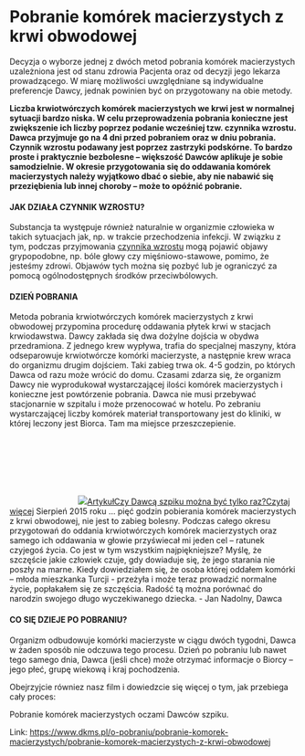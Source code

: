 # Pobranie komórek macierzystych z krwi obwodowej

Decyzja o wyborze jednej z dwóch metod pobrania komórek macierzystych uzależniona jest od stanu zdrowia Pacjenta oraz od decyzji jego lekarza prowadzącego. W miarę możliwości uwzględniane są indywidualne preferencje Dawcy, jednak powinien być on przygotowany na obie metody.


**Liczba krwiotwórczych komórek macierzystych we krwi jest w normalnej sytuacji bardzo niska. W celu przeprowadzenia pobrania konieczne jest zwiększenie ich liczby poprzez podanie wcześniej tzw. czynnika wzrostu. Dawca przyjmuje go na 4 dni przed pobraniem oraz w dniu pobrania. Czynnik wzrostu podawany jest poprzez zastrzyki podskórne. To bardzo proste i praktycznie bezbolesne – większość Dawców aplikuje je sobie samodzielnie. W okresie przygotowania się do oddawania komórek macierzystych należy wyjątkowo dbać o siebie, aby nie nabawić się przeziębienia lub innej choroby – może to opóźnić pobranie.**


#### JAK DZIAŁA CZYNNIK WZROSTU?


Substancja ta występuje również naturalnie w organizmie człowieka w takich sytuacjach jak, np. w trakcie przechodzenia infekcji. W związku z tym, podczas przyjmowania [czynnika wzrostu](/o-pobraniu/pobranie-komorek-macierzystych/czynnik-wzrostu-czym-jest-jak-go-podawac "Czynnik wzrostu – czym jest? Jak go podawać?") mogą pojawić objawy grypopodobne, np. bóle głowy czy mięśniowo\-stawowe, pomimo, że jesteśmy zdrowi. Objawów tych można się pozbyć lub je ograniczyć za pomocą ogólnodostępnych środków przeciwbólowych.


#### DZIEŃ POBRANIA


Metoda pobrania krwiotwórczych komórek macierzystych z krwi obwodowej przypomina procedurę oddawania płytek krwi w stacjach krwiodawstwa. Dawcy zakłada się dwa dożylne dojścia w obydwa przedramiona. Z jednego krew wypływa, trafia do specjalnej maszyny, która odseparowuje krwiotwórcze komórki macierzyste, a następnie krew wraca do organizmu drugim dojściem. Taki zabieg trwa ok. 4\-5 godzin, po których Dawca od razu może wrócić do domu. Czasami zdarza się, że organizm Dawcy nie wyprodukował wystarczającej ilości komórek macierzystych i konieczne jest powtórzenie pobrania. Dawca nie musi przebywać stacjonarnie w szpitalu i może przenocować w hotelu. Po zebraniu wystarczającej liczby komórek materiał transportowany jest do kliniki, w której leczony jest Biorca. Tam ma miejsce przeszczepienie.


[![](data:image/svg+xml;charset=utf-8,%3Csvg%20height='120'%20width='120'%20xmlns='http://www.w3.org/2000/svg'%20version='1.1'%3E%3C/svg%3E)![]()![](https://assets-eu-01.kc-usercontent.com:443/bed48093-082e-0109-4b5f-7bdadab5eedd/4c88e15b-dd50-4d99-ae80-d8843f6d301f/20160726_Adam_Rogowiec_MG_4070_L.jpg?w=120&h=120&auto=format&lossless=true&fit=cover)ArtykułCzy Dawcą szpiku można być tylko raz?Czytaj więcej](/o-pobraniu/pobranie-komorek-macierzystych/czy-dawca-szpiku-mozna-byc-tylko-raz "Czy Dawcą szpiku można być tylko raz?")
Sierpień 2015 roku … pięć godzin pobierania komórek macierzystych z krwi obwodowej, nie jest to zabieg bolesny. Podczas całego okresu przygotowań do oddania krwiotwórczych komórek macierzystych oraz samego ich oddawania w głowie przyświecał mi jeden cel – ratunek czyjegoś życia. Co jest w tym wszystkim najpiękniejsze? Myślę, że szczęście jakie człowiek czuje, gdy dowiaduje się, że jego starania nie poszły na marne. Kiedy dowiedziałem się, że osoba której oddałem komórki – młoda mieszkanka Turcji \- przeżyła i może teraz prowadzić normalne życie, popłakałem się ze szczęścia. Radość tą można porównać do narodzin swojego długo wyczekiwanego dziecka. \- Jan Nadolny, Dawca
#### CO SIĘ DZIEJE PO POBRANIU?


Organizm odbudowuje komórki macierzyste w ciągu dwóch tygodni, Dawca w żaden sposób nie odczuwa tego procesu. Dzień po pobraniu lub nawet tego samego dnia, Dawca (jeśli chce) może otrzymać informacje o Biorcy – jego płeć, grupę wiekową i kraj pochodzenia.  

  

Obejrzyjcie równiez nasz film i dowiedzcie się więcej o tym, jak przebiega cały proces:  




Pobranie komórek macierzystych oczami Dawców szpiku.

Link: https://www.dkms.pl/o-pobraniu/pobranie-komorek-macierzystych/pobranie-komorek-macierzystych-z-krwi-obwodowej

